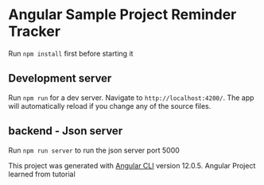 # Angular Sample Project Reminder Tracker 
Run `npm install` first before starting it 

## Development server

Run `npm run` for a dev server. Navigate to `http://localhost:4200/`. The app will automatically reload if you change any of the source files.

## backend - Json server

Run `npm run server` to run the json server port 5000

This project was generated with [Angular CLI](https://github.com/angular/angular-cli) version 12.0.5.
Angular Project learned from tutorial
